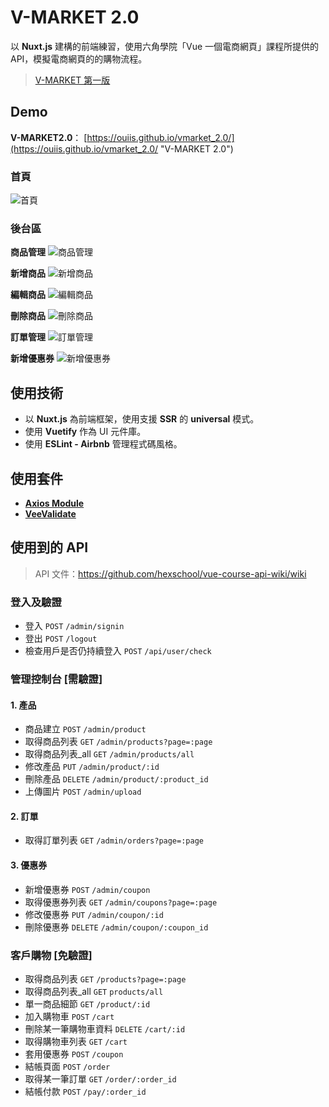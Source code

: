 # V-MARKET 2.0

以 **Nuxt.js** 建構的前端練習，使用六角學院「Vue 一個電商網頁」課程所提供的 API，模擬電商網頁的的購物流程。

> [V-MARKET 第一版](https://github.com/ouiis/vmarket "V-MARKET")

## Demo

**V-MARKET2.0**：
[https://ouiis.github.io/vmarket_2.0/](https://ouiis.github.io/vmarket_2.0/ "V-MARKET 2.0")

### 首頁

![首頁](https://i.imgur.com/xUbNvRH.jpg)

### 後台區

**商品管理**
![商品管理](https://i.imgur.com/MUA5joV.jpg)

**新增商品**
![新增商品](https://i.imgur.com/vecnwII.jpg)

**編輯商品**
![編輯商品](https://i.imgur.com/2PjwQY0.jpg)

**刪除商品**
![刪除商品](https://i.imgur.com/wd8LDji.jpg)

**訂單管理**
![訂單管理](https://i.imgur.com/Y9ejzwT.jpg)

**新增優惠券**
![新增優惠券](https://i.imgur.com/Btk4Fg5.jpg)


## 使用技術

* 以 **Nuxt.js** 為前端框架，使用支援 **SSR** 的 **universal** 模式。
* 使用 **Vuetify** 作為 UI 元件庫。
* 使用 **ESLint \- Airbnb** 管理程式碼風格。

## 使用套件

* [**Axios Module**](https://github.com/nuxt-community/axios-module "Axios Module")
* [**VeeValidate**](https://github.com/logaretm/vee-validate "VeeValidate")

## 使用到的 API

> API 文件：https://github.com/hexschool/vue-course-api-wiki/wiki

### 登入及驗證

* 登入 `POST` `/admin/signin`
* 登出 `POST` `/logout`
* 檢查用戶是否仍持續登入 `POST` `/api/user/check`

### 管理控制台 [需驗證]

#### 1. 產品

* 商品建立 `POST` `/admin/product`
* 取得商品列表 `GET` `/admin/products?page=:page`
* 取得商品列表_all `GET` `/admin/products/all`
* 修改產品 `PUT` `/admin/product/:id`
* 刪除產品 `DELETE` `/admin/product/:product_id`
* 上傳圖片 `POST` `/admin/upload`

#### 2. 訂單

* 取得訂單列表 `GET` `/admin/orders?page=:page`

#### 3. 優惠券

* 新增優惠券 `POST` `/admin/coupon`
* 取得優惠券列表 `GET` `/admin/coupons?page=:page`
* 修改優惠券 `PUT` `/admin/coupon/:id`
* 刪除優惠券 `DELETE` `/admin/coupon/:coupon_id`

### 客戶購物 [免驗證]

* 取得商品列表 `GET` `/products?page=:page`
* 取得商品列表_all `GET` `products/all`
* 單一商品細節 `GET` `/product/:id`
* 加入購物車 `POST` `/cart`
* 刪除某一筆購物車資料 `DELETE` `/cart/:id`
* 取得購物車列表 `GET` `/cart`
* 套用優惠券 `POST` `/coupon`
* 結帳頁面 `POST` `/order`
* 取得某一筆訂單 `GET` `/order/:order_id`
* 結帳付款 `POST` `/pay/:order_id`
